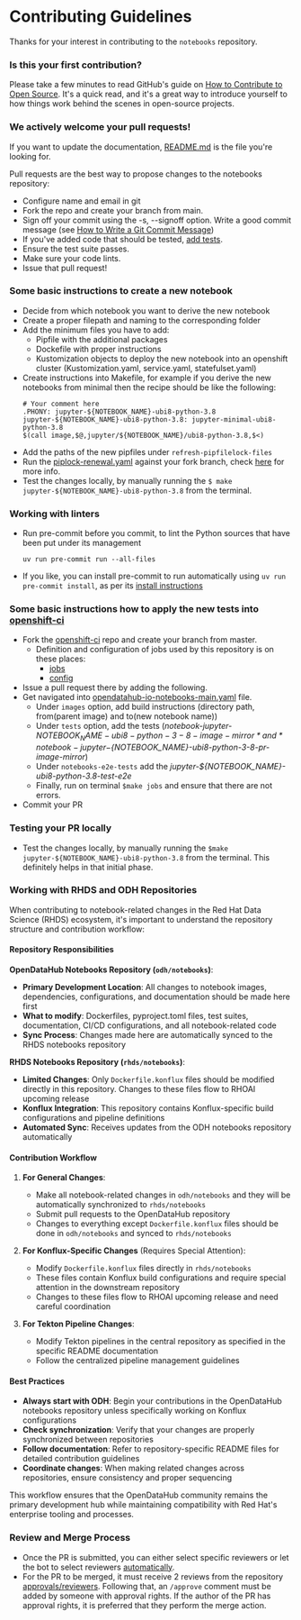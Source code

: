 # Contributing Guidelines

Thanks for your interest in contributing to the `notebooks` repository.

### Is this your first contribution?

Please take a few minutes to read GitHub's guide on [How to Contribute to Open Source](https://opensource.guide/how-to-contribute/).
It's a quick read, and it's a great way to introduce yourself to how things work behind the scenes in open-source projects.

### We actively welcome your pull requests!

If you want to update the documentation, [README.md](README.md) is the file you're looking for.

Pull requests are the best way to propose changes to the notebooks repository:

- Configure name and email in git
- Fork the repo and create your branch from main.
- Sign off your commit using the -s, --signoff option. Write a good commit message (see [How to Write a Git Commit Message](https://chris.beams.io/posts/git-commit/))
- If you've added code that should be tested, [add tests](https://github.com/openshift/release/blob/master/ci-operator/config/opendatahub-io/notebooks/opendatahub-io-notebooks-main.yaml).
- Ensure the test suite passes.
- Make sure your code lints.
- Issue that pull request!

### Some basic instructions to create a new notebook

- Decide from which notebook you want to derive the new notebook
- Create a proper filepath and naming to the corresponding folder
- Add the minimum files you have to add:
    - Pipfile with the additional packages
    - Dockefile with proper instructions
    - Kustomization objects to deploy the new notebook into an openshift cluster (Kustomization.yaml, service.yaml, statefulset.yaml)
- Create instructions into Makefile, for example if you derive the new notebooks from minimal then the recipe should be like the following:
    ```
    # Your comment here
    .PHONY: jupyter-${NOTEBOOK_NAME}-ubi8-python-3.8
    jupyter-${NOTEBOOK_NAME}-ubi8-python-3.8: jupyter-minimal-ubi8-python-3.8
	$(call image,$@,jupyter/${NOTEBOOK_NAME}/ubi8-python-3.8,$<)
    ```
- Add the paths of the new pipfiles under `refresh-pipfilelock-files`
- Run the [piplock-renewal.yaml](https://github.com/opendatahub-io/notebooks/blob/main/.github/workflows/piplock-renewal.yaml) against your fork branch, check [here](https://github.com/opendatahub-io/notebooks/blob/main/README.md) for more info.
- Test the changes locally, by manually running the `$ make jupyter-${NOTEBOOK_NAME}-ubi8-python-3.8` from the terminal.

### Working with linters

- Run pre-commit before you commit, to lint the Python sources that have been put under its management
    ```
    uv run pre-commit run --all-files
    ```
- If you like, you can install pre-commit to run automatically using `uv run pre-commit install`, as per its [install instructions](https://pre-commit.com/#3-install-the-git-hook-scripts)

### Some basic instructions how to apply the new tests into [openshift-ci](https://github.com/openshift/release)

- Fork the [openshift-ci](https://github.com/openshift/release) repo and create your branch from master.
  - Definition and configuration of jobs used by this repository is on these places:
    - [jobs](https://github.com/openshift/release/tree/master/ci-operator/jobs/opendatahub-io/notebooks)
    - [config](https://github.com/openshift/release/tree/master/ci-operator/config/opendatahub-io/notebooks)
- Issue a pull request there by adding the following.
- Get navigated into [opendatahub-io-notebooks-main.yaml](https://github.com/openshift/release/blob/master/ci-operator/config/opendatahub-io/notebooks/opendatahub-io-notebooks-main.yaml) file.
  - Under `images` option, add build instructions (directory path, from(parent image) and to(new notebook name))
  - Under `tests` option, add the tests (*notebook-jupyter-${NOTEBOOK_NAME}-ubi8-python-3-8-image-mirror* and *notebook-jupyter-${NOTEBOOK_NAME}-ubi8-python-3-8-pr-image-mirror*)
  - Under `notebooks-e2e-tests` add the *jupyter-${NOTEBOOK_NAME}-ubi8-python-3.8-test-e2e*
  - Finally, run on terminal `$make jobs` and ensure that there are not errors.
- Commit your PR


### Testing your PR locally

- Test the changes locally, by manually running the `$make jupyter-${NOTEBOOK_NAME}-ubi8-python-3.8` from the terminal. This definitely helps in that initial phase.

### Working with RHDS and ODH Repositories

When contributing to notebook-related changes in the Red Hat Data Science (RHDS) ecosystem, it's important to understand the repository structure and contribution workflow:

#### Repository Responsibilities

**OpenDataHub Notebooks Repository (`odh/notebooks`)**:
- **Primary Development Location**: All changes to notebook images, dependencies, configurations, and documentation should be made here first
- **What to modify**: Dockerfiles, pyproject.toml files, test suites, documentation, CI/CD configurations, and all notebook-related code
- **Sync Process**: Changes made here are automatically synced to the RHDS notebooks repository

**RHDS Notebooks Repository (`rhds/notebooks`)**:
- **Limited Changes**: Only `Dockerfile.konflux` files should be modified directly in this repository. Changes to these files flow to RHOAI upcoming release
- **Konflux Integration**: This repository contains Konflux-specific build configurations and pipeline definitions
- **Automated Sync**: Receives updates from the ODH notebooks repository automatically

#### Contribution Workflow

1. **For General Changes**:
   - Make all notebook-related changes in `odh/notebooks` and they will be automatically synchronized to `rhds/notebooks`
   - Submit pull requests to the OpenDataHub repository
   - Changes to everything except `Dockerfile.konflux` files should be done in `odh/notebooks` and synced to `rhds/notebooks`

2. **For Konflux-Specific Changes** (Requires Special Attention):
   - Modify `Dockerfile.konflux` files directly in `rhds/notebooks`
   - These files contain Konflux build configurations and require special attention in the downstream repository
   - Changes to these files flow to RHOAI upcoming release and need careful coordination

3. **For Tekton Pipeline Changes**:
   - Modify Tekton pipelines in the central repository as specified in the specific README documentation
   - Follow the centralized pipeline management guidelines

#### Best Practices

- **Always start with ODH**: Begin your contributions in the OpenDataHub notebooks repository unless specifically working on Konflux configurations
- **Check synchronization**: Verify that your changes are properly synchronized between repositories
- **Follow documentation**: Refer to repository-specific README files for detailed contribution guidelines
- **Coordinate changes**: When making related changes across repositories, ensure consistency and proper sequencing

This workflow ensures that the OpenDataHub community remains the primary development hub while maintaining compatibility with Red Hat's enterprise tooling and processes.

### Review and Merge Process

- Once the PR is submitted, you can either select specific reviewers or let the bot to select reviewers [automatically](https://prow.ci.openshift.org/plugins?repo=opendatahub-io%2Fnotebooks).
- For the PR to be merged, it must receive 2 reviews from the repository [approvals/reviewers](/OWNERS). Following that, an `/approve` comment must be added by someone with approval rights. If the author of the PR has approval rights, it is preferred that they perform the merge action.
